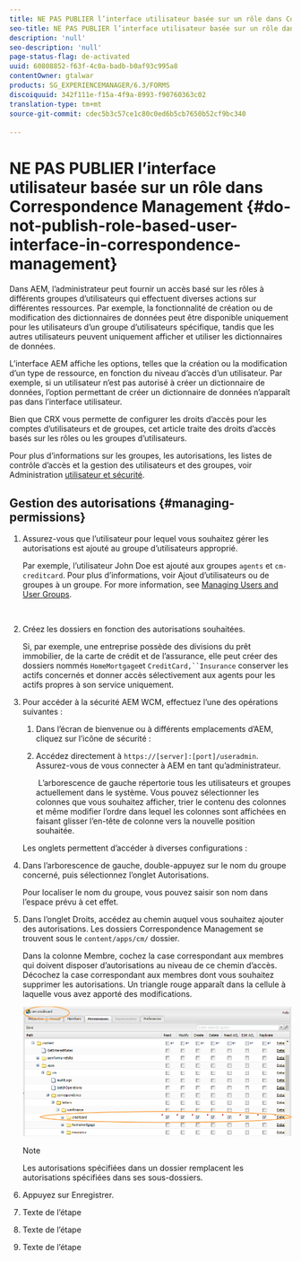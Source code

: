 ```yaml
---
title: NE PAS PUBLIER l’interface utilisateur basée sur un rôle dans Correspondence Management
seo-title: NE PAS PUBLIER l’interface utilisateur basée sur un rôle dans Correspondence Management
description: 'null'
seo-description: 'null'
page-status-flag: de-activated
uuid: 60808852-f63f-4c0a-badb-b0af93c995a8
contentOwner: gtalwar
products: SG_EXPERIENCEMANAGER/6.3/FORMS
discoiquuid: 342f111e-f15a-4f9a-8993-f90760363c02
translation-type: tm+mt
source-git-commit: cdec5b3c57ce1c80c0ed6b5cb7650b52cf9bc340

---
```



# NE PAS PUBLIER l’interface utilisateur basée sur un rôle dans Correspondence Management {#do-not-publish-role-based-user-interface-in-correspondence-management}

Dans AEM, l’administrateur peut fournir un accès basé sur les rôles à différents groupes d’utilisateurs qui effectuent diverses actions sur différentes ressources. Par exemple, la fonctionnalité de création ou de modification des dictionnaires de données peut être disponible uniquement pour les utilisateurs d’un groupe d’utilisateurs spécifique, tandis que les autres utilisateurs peuvent uniquement afficher et utiliser les dictionnaires de données.

L’interface AEM affiche les options, telles que la création ou la modification d’un type de ressource, en fonction du niveau d’accès d’un utilisateur. Par exemple, si un utilisateur n’est pas autorisé à créer un dictionnaire de données, l’option permettant de créer un dictionnaire de données n’apparaît pas dans l’interface utilisateur.

Bien que CRX vous permette de configurer les droits d’accès pour les comptes d’utilisateurs et de groupes, cet article traite des droits d’accès basés sur les rôles ou les groupes d’utilisateurs.

Pour plus d’informations sur les groupes, les autorisations, les listes de contrôle d’accès et la gestion des utilisateurs et des groupes, voir Administration [utilisateur et sécurité](/help/sites-administering/security.md).

## Gestion des autorisations {#managing-permissions}

1. Assurez-vous que l’utilisateur pour lequel vous souhaitez gérer les autorisations est ajouté au groupe d’utilisateurs approprié.

   Par exemple, l’utilisateur John Doe est ajouté aux groupes `agents` et `cm-creditcard`. Pour plus d’informations, voir Ajout d’utilisateurs ou de groupes à un groupe. For more information, see [Managing Users and User Groups](/help/communities/users.md).

   ![]()

1. Créez les dossiers en fonction des autorisations souhaitées.

   Si, par exemple, une entreprise possède des divisions du prêt immobilier, de la carte de crédit et de l’assurance, elle peut créer des dossiers nommés `HomeMortgage`et `CreditCard,``Insurance` conserver les actifs concernés et donner accès sélectivement aux agents pour les actifs propres à son service uniquement.

1. Pour accéder à la sécurité AEM WCM, effectuez l’une des opérations suivantes :

   1. Dans l’écran de bienvenue ou à différents emplacements d’AEM, cliquez sur l’icône de sécurité :

   1. Accédez directement à `https://[server]:[port]/useradmin`. Assurez-vous de vous connecter à AEM en tant qu’administrateur.

      ![]()
   L’arborescence de gauche répertorie tous les utilisateurs et groupes actuellement dans le système. Vous pouvez sélectionner les colonnes que vous souhaitez afficher, trier le contenu des colonnes et même modifier l’ordre dans lequel les colonnes sont affichées en faisant glisser l’en-tête de colonne vers la nouvelle position souhaitée.

   Les onglets permettent d’accéder à diverses configurations :

1. Dans l’arborescence de gauche, double-appuyez sur le nom du groupe concerné, puis sélectionnez l’onglet Autorisations.

   Pour localiser le nom du groupe, vous pouvez saisir son nom dans l’espace prévu à cet effet.

1. Dans l’onglet Droits, accédez au chemin auquel vous souhaitez ajouter des autorisations. Les dossiers Correspondence Management se trouvent sous le `content/apps/cm/` dossier.

   Dans la colonne Membre, cochez la case correspondant aux membres qui doivent disposer d’autorisations au niveau de ce chemin d’accès. Décochez la case correspondant aux membres dont vous souhaitez supprimer les autorisations. Un triangle rouge apparaît dans la cellule à laquelle vous avez apporté des modifications.

   ![useradmin-creditcard](assets/useradmin-creditcard.png)

   >[!NOTE]
   >
   >Les autorisations spécifiées dans un dossier remplacent les autorisations spécifiées dans ses sous-dossiers.

1. Appuyez sur Enregistrer.
1. Texte de l’étape
1. Texte de l’étape
1. Texte de l’étape

